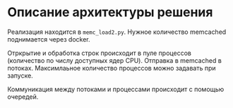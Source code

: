 # Описание архитектуры решения

Реализация находится в `memc_load2.py`. Нужное количество memcached поднимается через docker.

Отркрытие и обработка строк происходит в пуле процессов (количество по числу доступных ядер CPU). 
Отправка в memcached в потоках. Максимлаьное количество процессов можно задавать при запуске.

Коммуникация между потоками и процессами происходит с помощью очередей.